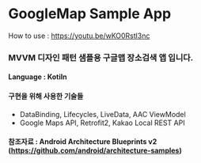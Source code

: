 # GoogleMap Sample App

How to use : https://youtu.be/wKO0Rstl3nc

### MVVM 디자인 패턴 샘플용 구글맵 장소검색 앱 입니다.

#### Language : Kotiln

#### 구현을 위해 사용한 기술들
- DataBinding, Lifecycles, LiveData, AAC ViewModel
- Google Maps API, Retrofit2, Kakao Local REST API

#### 참조자료 : Android Architecture Blueprints v2 (https://github.com/android/architecture-samples)
